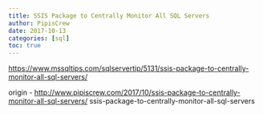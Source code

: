 ```yaml
---
title: SSIS Package to Centrally Monitor All SQL Servers
author: PipisCrew
date: 2017-10-13
categories: [sql]
toc: true
---
```


https://www.mssqltips.com/sqlservertip/5131/ssis-package-to-centrally-monitor-all-sql-servers/

origin - http://www.pipiscrew.com/2017/10/ssis-package-to-centrally-monitor-all-sql-servers/ ssis-package-to-centrally-monitor-all-sql-servers